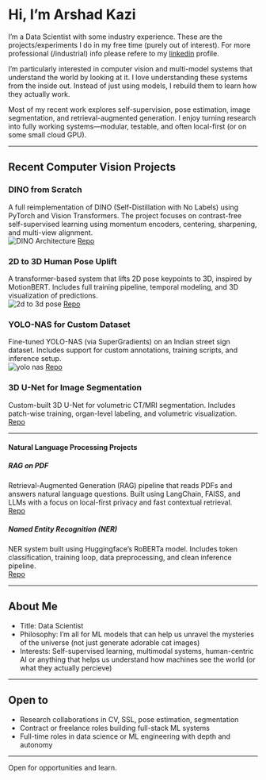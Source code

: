 # Hi, I’m Arshad Kazi

I’m a Data Scientist with some industry experience. These are the projects/experiments I do in my free time (purely out of interest). For more professional (/industrial) info please refere to my [linkedin](https://www.linkedin.com/in/arshad221b/) profile. 

I’m particularly interested in computer vision and multi-model systems that understand the world by looking at it. I love understanding these systems from the inside out. Instead of just using models, I rebuild them to learn how they actually work. 

Most of my recent work explores self-supervision, pose estimation, image segmentation, and retrieval-augmented generation. I enjoy turning research into fully working systems—modular, testable, and often local-first (or on some small cloud GPU).




---

## Recent Computer Vision Projects

### DINO from Scratch  
A full reimplementation of DINO (Self-Distillation with No Labels) using PyTorch and Vision Transformers. The project focuses on contrast-free self-supervised learning using momentum encoders, centering, sharpening, and multi-view alignment.  
![DINO Architecture](https://github.com/Arshad221b/DINO_from_scratch/blob/main/screenshots/attention_maps.png)
[Repo](https://github.com/Arshad221b/DINO_from_scratch)

### 2D to 3D Human Pose Uplift  
A transformer-based system that lifts 2D pose keypoints to 3D, inspired by MotionBERT. Includes full training pipeline, temporal modeling, and 3D visualization of predictions.  
![2d to 3d pose](https://github.com/Arshad221b/2d_to_3d_pose_uplift/blob/main/screenshot/Screenshot%202025-01-25%20at%203.18.19%E2%80%AFPM.png)
[Repo](https://github.com/Arshad221b/2d_to_3d_human_pose_uplift)

### YOLO-NAS for Custom Dataset  
Fine-tuned YOLO-NAS (via SuperGradients) on an Indian street sign dataset. Includes support for custom annotations, training scripts, and inference setup.  
![yolo nas](https://github.com/Arshad221b/YOLO-NAS-for-custom-data/blob/main/demo/ezgif.com-video-to-gif.gif)
[Repo](https://github.com/Arshad221b/YOLO-NAS-for-custom-data)

### 3D U-Net for Image Segmentation  
Custom-built 3D U-Net for volumetric CT/MRI segmentation. Includes patch-wise training, organ-level labeling, and volumetric visualization.  
[Repo](https://github.com/Arshad221b/3D-UNet-Image-Segmentation)

---

#### Natural Language Processing Projects

##### RAG on PDF  
Retrieval-Augmented Generation (RAG) pipeline that reads PDFs and answers natural language questions. Built using LangChain, FAISS, and LLMs with a focus on local-first privacy and fast contextual retrieval.  
[Repo](https://github.com/Arshad221b/RAG-on-PDF)

##### Named Entity Recognition (NER)  
NER system built using Huggingface’s RoBERTa model. Includes token classification, training loop, data preprocessing, and clean inference pipeline.  
[Repo](https://github.com/Arshad221b/Named-Entity-Recognition)

---

## About Me

- Title: Data Scientist  
- Philosophy: I’m all for ML models that can help us unravel the mysteries of the universe (not just generate adorable cat images)
- Interests: Self-supervised learning, multimodal systems, human-centric AI or anything that helps us understand how machines see the world (or what they actually percieve)

---

## Open to

- Research collaborations in CV, SSL, pose estimation, segmentation  
- Contract or freelance roles building full-stack ML systems  
- Full-time roles in data science or ML engineering with depth and autonomy

---

Open for opportunities and learn.
